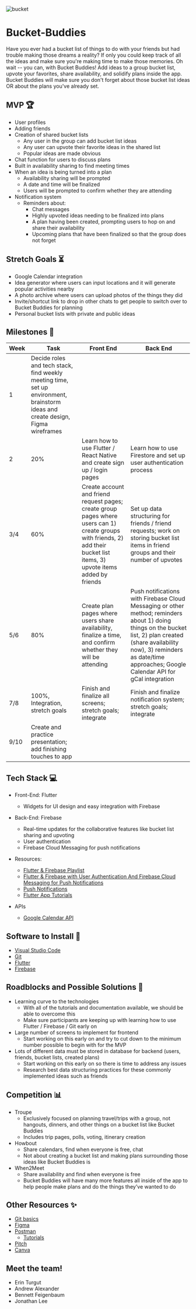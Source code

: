 
![bucket](https://github.com/acm-projects/Bucket-Buddies/assets/94258142/23ba0c39-2289-4266-a908-36c884067e6a)

# Bucket-Buddies

Have you ever had a bucket list of things to do with your friends but had trouble making those dreams a reality? If only you could keep track of all the ideas and make sure you're making time to make those memories. Oh wait -- you can, with Bucket Buddies! Add ideas to a group bucket list, upvote your favorites, share availability, and solidify plans inside the app. Bucket Buddies will make sure you don't forget about those bucket list ideas OR about the plans you've already set.

## MVP 🏆

- User profiles
- Adding friends
- Creation of shared bucket lists
  - Any user in the group can add bucket list ideas
  - Any user can upvote their favorite ideas in the shared list
  - Popular ideas are made obvious
- Chat function for users to discuss plans
- Built in availability sharing to find meeting times
- When an idea is being turned into a plan
  - Availability sharing will be prompted
  - A date and time will be finalized
  - Users will be prompted to confirm whether they are attending
- Notification system
  - Reminders about:
    - Chat messages
    - Highly upvoted ideas needing to be finalized into plans
    - A plan having been created, prompting users to hop on and share their availability
    - Upcoming plans that have been finalized so that the group does not forget

## Stretch Goals ⏳

- Google Calendar integration
- Idea generator where users can input locations and it will generate popular activities nearby
- A photo archive where users can upload photos of the things they did
- Invite/shortcut link to drop in other chats to get people to switch over to Bucket Buddies for planning
- Personal bucket lists with private and public ideas

## Milestones 📆

| Week | Task        | Front End   | Back End |
| ---- | ----------- | ---------   | -------- |
| 1    | Decide roles and tech stack, find weekly meeting time, set up environment, brainstorm ideas and create design, Figma wireframes |  |  |
| 2    | 20% | Learn how to use Flutter / React Native and create sign up / login pages | Learn how to use Firestore and set up user authentication process |
| 3/4  | 60% | Create account and friend request pages; create group pages where users can 1) create groups with friends, 2) add their bucket list items, 3) upvote items added by friends | Set up data structuring for friends / friend requests; work on storing bucket list items in friend groups and their number of upvotes |
| 5/6  | 80% | Create plan pages where users share availability, finalize a time, and confirm whether they will be attending | Push notifications with Firebase Cloud Messaging or other method; reminders about 1) doing things on the bucket list, 2) plan created (share availability now), 3) reminders as date/time approaches; Google Calendar API for gCal integration |
| 7/8  | 100%, Integration, stretch goals | Finish and finalize all screens; stretch goals; integrate | Finish and finalize notification system; stretch goals; integrate |
| 9/10 | Create and practice presentation; add finishing touches to app |  |  |

## Tech Stack 💻

- Front-End: Flutter
  - Widgets for UI design and easy integration with Firebase

- Back-End: Firebase
  - Real-time updates for the collaborative features like bucket list sharing and upvoting
  - User authentication
  - Firebase Cloud Messaging for push notifications

- Resources:
  - [Flutter & Firebase Playlist](https://www.youtube.com/playlist?list=PL4cUxeGkcC9j--TKIdkb3ISfRbJeJYQwC)
  - [Flutter & Firebase with User Authentication And Firebase Cloud Messaging for Push Notifications](https://www.youtube.com/watch?v=Ob5JkM0_ppM&list=PLxefhmF0pcPm1rsPMBNaivKmr_jY2dewJ)
  - [Push Notifications](https://www.youtube.com/watch?v=k0zGEbiDJcQ)
  - [Flutter App Tutorials](https://docs.flutter.dev/codelabs)

- APIs
  - [Google Calendar API](https://developers.google.com/calendar/api/guides/overview)

## Software to Install 📂

- [Visual Studio Code](https://code.visualstudio.com/download)
- [Git](https://www.git-scm.com/downloads)
- [Flutter](https://docs.flutter.dev/get-started/install)
- [Firebase](https://firebase.google.com/docs/flutter/setup?platform=ios)

## Roadblocks and Possible Solutions 👾

- Learning curve to the technologies
  - With all of the tutorials and documentation available, we should be able to overcome this
  - Make sure participants are keeping up with learning how to use Flutter / Firebase / Git early on
- Large number of screens to implement for frontend
  - Start working on this early on and try to cut down to the minimum number possible to begin with for the MVP
- Lots of different data must be stored in database for backend (users, friends, bucket lists, created plans)
  - Start working on this early on so there is time to address any issues
  - Research best data structuring practices for these commonly implemented ideas such as friends

## Competition 📊

- Troupe
  - Exclusively focused on planning travel/trips with a group, not hangouts, dinners, and other things on a bucket list like Bucket Buddies
  - Includes trip pages, polls, voting, itinerary creation
- Howbout
  - Share calendars, find when everyone is free, chat
  - Not about creating a bucket list and making plans surrounding those ideas like Bucket Buddies is
- When2Meet
  - Share availability and find when everyone is free
  - Bucket Buddies will have many more features all inside of the app to help people make plans and do the things they’ve wanted to do

## Other Resources ✨

- [Git basics](https://www.youtube.com/watch?v=USjZcfj8yxE)
- [Figma](https://www.figma.com/)
- [Postman](https://www.postman.com/)
  - [Tutorials](https://learning.postman.com/docs/introduction/overview/)
- [Pitch](https://pitch.com/)
- [Canva](https://www.canva.com/)

## Meet the team!

- Erin Turgut
- Andrew Alexander
- Bennett Feigenbaum
- Jonathan Lee
